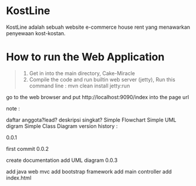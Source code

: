 # KostLine
KostLine adalah sebuah website e-commerce house rent yang menawarkan penyewaan kost-kostan.

# How to run the Web Application
>1. Get in into the main directory, Cake-Miracle
>2. Compile the code and run builtin web server (jetty), Run this command line : mvn clean install jetty:run

go to the web browser and put http://localhost:9090/index into the page url

note :

daftar anggota?lead?
deskripsi singkat?
Simple Flowchart
Simple UML digram
Simple Class Diagram
version history :

0.0.1

first commit
0.0.2

create documentation
add UML diagram
0.0.3

add java web mvc
add bootstrap framework
add main controller
add index.html
